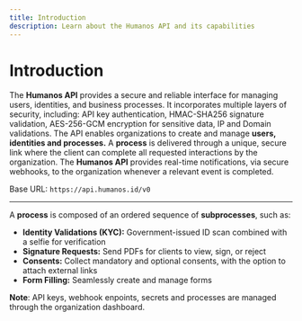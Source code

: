 ```yaml
---
title: Introduction
description: Learn about the Humanos API and its capabilities
---
```


# Introduction

The **Humanos API** provides a secure and reliable interface for managing users, identities, and business processes. It incorporates multiple layers of security, including: API key authentication, HMAC-SHA256 signature validation, AES-256-GCM encryption for sensitive data, IP and Domain validations. The API enables organizations to create and manage **users,** **identities and processes.** A **process** is delivered through a unique, secure link where the client can complete all requested interactions by the organization. The **Humanos API** provides real-time notifications, via secure webhooks, to the organization whenever a relevant event is completed.

Base URL: `https://api.humanos.id/v0`

---

A **process** is composed of an ordered sequence of **subprocesses**, such as:

- **Identity Validations (KYC):** Government-issued ID scan combined with a selfie for verification
- **Signature Requests:** Send PDFs for clients to view, sign, or reject
- **Consents:** Collect mandatory and optional consents, with the option to attach external links
- **Form Filling:** Seamlessly create and manage forms

**Note**: API keys, webhook enpoints, secrets and processes are managed through the organization dashboard.
